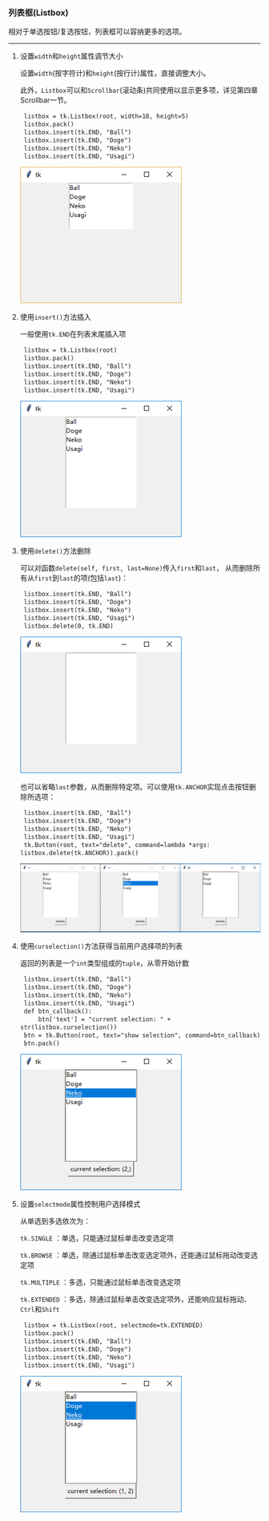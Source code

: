 ### 列表框(Listbox)

相对于单选按钮/复选按钮，列表框可以容纳更多的选项。

-----------------------------
1. 设置`width`和`height`属性调节大小

    设置`width`(按字符计)和`height`(按行计)属性，直接调整大小。
    
    此外，`Listbox`可以和`Scrollbar`(滚动条)共同使用以显示更多项，详见第四章Scrollbar一节。
        
        listbox = tk.Listbox(root, width=18, height=5)
        listbox.pack()
        listbox.insert(tk.END, "Ball")
        listbox.insert(tk.END, "Doge")
        listbox.insert(tk.END, "Neko")
        listbox.insert(tk.END, "Usagi")
        
    ![](static/5a6cbb34c259da2d22d03afc34bef9bd.png)

2. 使用`insert()`方法插入

    一般使用`tk.END`在列表末尾插入项
        
        listbox = tk.Listbox(root)
        listbox.pack()
        listbox.insert(tk.END, "Ball")
        listbox.insert(tk.END, "Doge")
        listbox.insert(tk.END, "Neko")
        listbox.insert(tk.END, "Usagi")
        
    ![](static/bcdc429693b54c0646c45833e957b3e1.png)
    
    
3. 使用`delete()`方法删除
    
    可以对函数`delete(self, first, last=None)`传入`first`和`last`，
    从而删除所有从`first`到`last`的项(包括`last`)：
    
        listbox.insert(tk.END, "Ball")
        listbox.insert(tk.END, "Doge")
        listbox.insert(tk.END, "Neko")
        listbox.insert(tk.END, "Usagi")
        listbox.delete(0, tk.END)
    
    ![](static/c3ab0be0b1c5ca090d5793fd647ec1dc.png)
    
    也可以省略`last`参数，从而删除特定项。可以使用`tk.ANCHOR`实现点击按钮删除所选项：
    
        listbox.insert(tk.END, "Ball")
        listbox.insert(tk.END, "Doge")
        listbox.insert(tk.END, "Neko")
        listbox.insert(tk.END, "Usagi")
        tk.Button(root, text="delete", command=lambda *args: listbox.delete(tk.ANCHOR)).pack()
        
    ![](static/ec56a0be73c2833a0d24dab9c610563a.png)
    
4. 使用`curselection()`方法获得当前用户选择项的列表
    
    返回的列表是一个`int`类型组成的`tuple`，从零开始计数
    
        listbox.insert(tk.END, "Ball")
        listbox.insert(tk.END, "Doge")
        listbox.insert(tk.END, "Neko")
        listbox.insert(tk.END, "Usagi")
        def btn_callback():
            btn['text'] = "current selection: " + str(listbox.curselection())
        btn = tk.Button(root, text="show selection", command=btn_callback)
        btn.pack()
    
    ![](static/5a468c5dd6498b9ffedb5091d5d7d37e.png)

5. 设置`selectmode`属性控制用户选择模式

    从单选到多选依次为：
    
    `tk.SINGLE`     ：单选，只能通过鼠标单击改变选定项
    
    `tk.BROWSE`     ：单选，除通过鼠标单击改变选定项外，还能通过鼠标拖动改变选定项
    
    `tk.MULTIPLE`   ：多选，只能通过鼠标单击改变选定项
    
    `tk.EXTENDED`   ：多选，除通过鼠标单击改变选定项外，还能响应鼠标拖动、`Ctrl`和`Shift`
    
        listbox = tk.Listbox(root, selectmode=tk.EXTENDED)
        listbox.pack()
        listbox.insert(tk.END, "Ball")
        listbox.insert(tk.END, "Doge")
        listbox.insert(tk.END, "Neko")
        listbox.insert(tk.END, "Usagi")
    
    ![](static/2622492bcaa883296bdfe8750593b8d3.png)
    